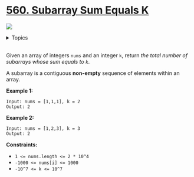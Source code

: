 # [560. Subarray Sum Equals K](https://leetcode.cn/problems/subarray-sum-equals-k/)

![](https://img.shields.io/badge/Difficulty-Medium-F8AF40.svg)

<details>
<summary>Topics</summary>

* [`Array`](https://leetcode.com/tag/array/)
* [`Prefix Sum`](https://leetcode.com/tag/prefix-sum/)
* [`Hash Table`](https://leetcode.com/tag/hash-table/)

</details>
<br />

Given an array of integers `nums` and an integer `k`, return *the total number of subarrays whose sum equals to `k`*.

A subarray is a contiguous **non-empty** sequence of elements within an array.

**Example 1:**

    Input: nums = [1,1,1], k = 2
    Output: 2

**Example 2:**

    Input: nums = [1,2,3], k = 3
    Output: 2

**Constraints:**

 + `1 <= nums.length <= 2 * 10^4`
 + `-1000 <= nums[i] <= 1000`
 + `-10^7 <= k <= 10^7`
